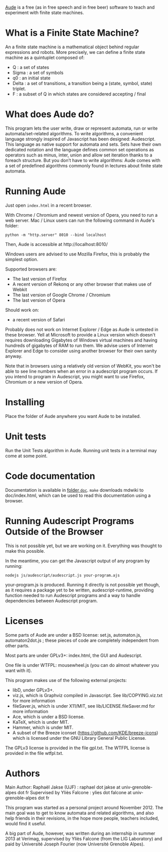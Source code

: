 [Aude](http://automata.forge.imag.fr/) is a free (as in free speech and in free
beer) software to teach and experiment with finite state machines.

# What is a Finite State Machine?

An a finite state machine is a mathematical object behind regular
expressions and robots. More precisely, we can define a finite state
machine as a quintuplet composed of:

 - Q     : a set of states
 - Sigma : a set of symbols
 - q0    : an initial state
 - Delta : a set of transitions, a transition being a (state, symbol, state)
   triplet.
 - F     : a subset of Q in which states are considered accepting / final

# What does Aude do?

This program lets the user write, draw or represent automata, run or write
automata/set-related algorithms. To write algorithms, a convenient language
strongly inspired of Javascript has been designed: Audescript. This language
as native support for automata and sets. Sets have their own dedicated
notation and the language defines common set operations as operators such as
minus, inter, union and allow set iteration thanks to a foreach structure.
But you don’t have to write algorithms: Aude comes with a set of predefined
algorithms commonly found in lectures about finite state automata.

# Running Aude

Just open `index.html` in a recent browser.

With Chrome / Chromium and newest version of Opera, you need to run a web
server. Mac / Linux users can run the following command in Aude's folder:

    python -m "http.server" 8010 --bind localhost

Then, Aude is accessible at http://localhost:8010/

Windows users are advised to use Mozilla Firefox, this is probably the
simplest option.

Supported browsers are:
 - The last version of Firefox
 - A recent version of Rekonq or any other browser that makes use of Webkit
 - The last version of Google Chrome / Chromium
 - The last version of Opera

Should work on:
 - a recent version of Safari

Probably does not work on Internet Explorer / Edge as Aude is untested in
these browser. Yell at Microsoft to provide a Linux version which doesn't
requires downloading Gigabytes of Windows virtual machines and having
hundreds of gigabytes of RAM to run them. We advise users of Internet
Explorer and Edge to consider using another browser for their own sanity
anyway.

Note that in browsers using a relatively old version of WebKit, you won't be
able to see line numbers when an error in a audescript program occurs. If
you intend to program in Audescript, you might want to use Firefox, Chromium
or a new version of Opera.

# Installing

Place the folder of Aude anywhere you want Aude to be installed.

# Unit tests

Run the Unit Tests algorithm in Aude. Running unit tests in a terminal may come
at some point.

# Code documentation

Documentation is available in [folder `doc`](doc/index.md).
`make` downloads mdwiki to doc/index.html, which can be used to read this
documentation using a browser.

# Running Audescript Programs Outside of the Browser

This is not possible yet, but we are working on it. Everything was thought
to make this possible.

In the meantime, you can get the Javascript output of any program by
running:

    nodejs js/audescript/audescript.js your-program.ajs

your-program.js is produced. Running it directly is not possible yet though,
as it requires a package yet to be written, audescript-runtime, providing
function needed to run Audescript programs and a way to handle dependencies
between Audescript program.

# Licenses

Some parts of Aude are under a BSD license: set.js, automaton.js,
automaton2dot.js ; these pieces of code are completely independent from other
parts.

Most parts are under GPLv3+: index.html, the GUI and Audescript.

One file is under WTFPL: mousewheel.js (you can do almost whatever you want with it).

This program makes use of the following external projects:
 - libD, under GPLv3+.
 - viz.js, which is Graphviz compiled in Javascript. See lib/COPYING.viz.txt
   for more information
 - fileSaver.js, which is under X11/MIT, see lib/LICENSE.fileSaver.md for
   more information
 - Ace, which is under a BSD license.
 - KaTeX, which is under MIT.
 - Hammer, which is under MIT.
 - A subset of the Breeze iconset (https://github.com/KDE/breeze-icons) which is licensed under
   the GNU Library General Public License.

The GPLv3 license is provided in the file gpl.txt.
The WTFPL license is provided in the file wtfpl.txt.

# Authors

Main Author: Raphaël Jakse (UJF) : raphael dot jakse at univ-grenoble-alpes dot fr
Supervised by Yliès Falcone : ylies dot falcone at univ-grenoble-alpes dot fr

This program was started as a personal project around November 2012. The main
goal was to get to know automata and related algorithms, and also help
friends in their revisions, in the hope more people, teachers included, would
find it useful.

A big part of Aude, however, was written during an internship in summer 2013
at Verimag, supervised by Yliès Falcone (from the LIG Laboratory) and paid by
Université Joseph Fourier (now Université Grenoble Alpes).
